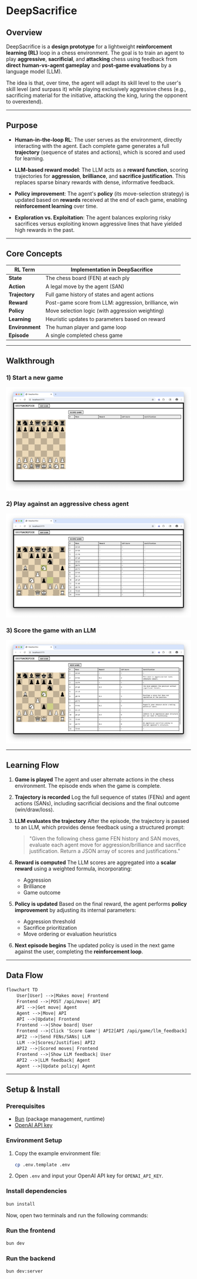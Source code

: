 # DeepSacrifice

## Overview

DeepSacrifice is a **design prototype** for a lightweight **reinforcement learning (RL)** loop in a chess environment. The goal is to train an agent to play **aggressive**, **sacrificial**, and **attacking** chess using feedback from **direct human-vs-agent gameplay** and **post-game evaluations** by a language model (LLM).

The idea is that, over time, the agent will adapt its skill level to the user's skill level (and surpass it) while playing exclusively aggressive chess (e.g., sacrificing material for the initiative, attacking the king, luring the opponent to overextend).

---

## Purpose

- **Human-in-the-loop RL**: The user serves as the environment, directly interacting with the agent. Each complete game generates a full **trajectory** (sequence of states and actions), which is scored and used for learning.

- **LLM-based reward model**: The LLM acts as a **reward function**, scoring trajectories for **aggression**, **brilliance**, and **sacrifice justification**. This replaces sparse binary rewards with dense, informative feedback.

- **Policy improvement**: The agent's **policy** (its move-selection strategy) is updated based on **rewards** received at the end of each game, enabling **reinforcement learning** over time.

- **Exploration vs. Exploitation**: The agent balances exploring risky sacrifices versus exploiting known aggressive lines that have yielded high rewards in the past.

---

## Core Concepts

| RL Term              | Implementation in DeepSacrifice                         |
|----------------------|---------------------------------------------------------|
| **State**            | The chess board (FEN) at each ply                      |
| **Action**           | A legal move by the agent (SAN)                        |
| **Trajectory**       | Full game history of states and agent actions          |
| **Reward**           | Post-game score from LLM: aggression, brilliance, win  |
| **Policy**           | Move selection logic (with aggression weighting)       |
| **Learning**         | Heuristic updates to parameters based on reward        |
| **Environment**      | The human player and game loop                         |
| **Episode**          | A single completed chess game                          |

---

## Walkthrough

### 1) Start a new game

![Start Game](./images/ds-1.png)

### 2) Play against an aggressive chess agent

![Play Game](./images/ds-2.png)

### 3) Score the game with an LLM

![Score Game](./images/ds-3.png)

---

## Learning Flow

1. **Game is played**
   The agent and user alternate actions in the chess environment. The episode ends when the game is complete.

2. **Trajectory is recorded**
   Log the full sequence of states (FENs) and agent actions (SANs), including sacrificial decisions and the final outcome (win/draw/loss).

3. **LLM evaluates the trajectory**
   After the episode, the trajectory is passed to an LLM, which provides dense feedback using a structured prompt:

   > "Given the following chess game FEN history and SAN moves, evaluate each agent move for aggression/brilliance and sacrifice justification. Return a JSON array of scores and justifications."

4. **Reward is computed**
   The LLM scores are aggregated into a **scalar reward** using a weighted formula, incorporating:
   - Aggression
   - Brilliance
   - Game outcome

5. **Policy is updated**
   Based on the final reward, the agent performs **policy improvement** by adjusting its internal parameters:
   - Aggression threshold
   - Sacrifice prioritization
   - Move ordering or evaluation heuristics

6. **Next episode begins**
   The updated policy is used in the next game against the user, completing the **reinforcement loop**.

---

## Data Flow

```mermaid
flowchart TD
    User[User] -->|Makes move| Frontend
    Frontend -->|POST /api/move| API
    API -->|Get move| Agent
    Agent -->|Move| API
    API -->|Update| Frontend
    Frontend -->|Show board| User
    Frontend -->|Click 'Score Game'| API2[API /api/game/llm_feedback]
    API2 -->|Send FENs/SANs| LLM
    LLM -->|Scores/Justifies| API2
    API2 -->|Scored moves| Frontend
    Frontend -->|Show LLM feedback| User
    API2 -->|LLM feedback| Agent
    Agent -->|Update policy| Agent
```

---

## Setup & Install

### Prerequisites

- [Bun](https://bun.sh/) (package management, runtime)
- [OpenAI API key](https://platform.openai.com/account/api-keys)

### Environment Setup

1. Copy the example environment file:
   ```sh
   cp .env.template .env
   ```
2. Open `.env` and input your OpenAI API key for `OPENAI_API_KEY`.

### Install dependencies

```sh
bun install
```

Now, open two terminals and run the following commands:

### Run the frontend

```sh
bun dev
```

### Run the backend

```sh
bun dev:server
```
